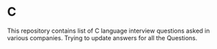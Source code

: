 # C

This repository contains list of C language interview questions asked in various companies.
Trying to update answers for all the Questions.



